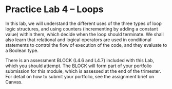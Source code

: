 # Practice Lab 4 – Loops 

In this lab, we will understand the different uses of the three types of loop logic structures, and using counters (incrementing by adding a constant value) within them, which decide when the loop should terminate. We shall also learn that relational and logical operators are used in conditional statements to control the flow of execution of the code, and they evaluate to a Boolean type.

There is an assessment BLOCK (L4.6 and L4.7) included with this Lab, which you should attempt. The BLOCK will form part of your portfolio submission for this module, which is assessed at the end of the trimester. For detail on how to submit your portfolio, see the assignment brief on Canvas.
